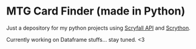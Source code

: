 # MTG Card Finder (made in Python)

Just a depository for my python projects using [Scryfall API](https://scryfall.com/docs/api) and [Scrython](https://github.com/NandaScott/Scrython).

Currently working on Dataframe stuffs... stay tuned. <3
